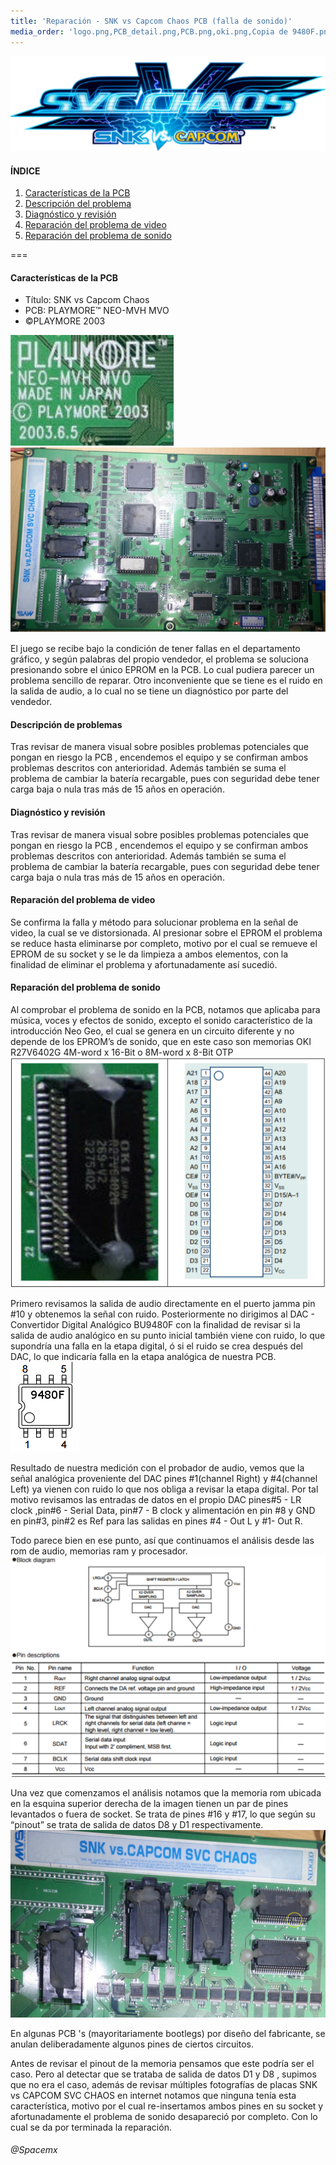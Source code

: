 ```yaml
---
title: 'Reparación - SNK vs Capcom Chaos PCB (falla de sonido)'
media_order: 'logo.png,PCB_detail.png,PCB.png,oki.png,Copia de 9480F.png,diagrama.png,sound_rom.png'
---
```


![](logo.png)
#### ÍNDICE
1. [Características de la PCB](#id1)
2. [Descripción del problema](#id2)
3. [Diagnóstico y revisión](#id3)
4. [Reparación del problema de video](#id4)
5. [Reparación del problema de sonido](#id5)


===
#### Características de la PCB<a name="id1"></a>
* Título: SNK vs Capcom Chaos
* PCB: PLAYMORE&trade; NEO-MVH MVO
* &copy;PLAYMORE 2003

![](PCB_detail.png)
![](PCB.png)

El juego se recibe bajo la condición de tener fallas en el departamento gráfico, y según palabras del propio vendedor, el problema se soluciona presionando sobre el único EPROM en la PCB. Lo cual pudiera parecer un problema sencillo de reparar. Otro inconveniente que se tiene es el ruido en la salida de audio, a lo cual no se tiene un diagnóstico por parte del vendedor.

#### Descripción de problemas<a name="id2"></a>
Tras revisar de manera visual sobre posibles problemas potenciales que pongan en riesgo la PCB , encendemos el equipo y se confirman ambos problemas descritos con anterioridad. Además también se suma el problema de cambiar la batería recargable, pues con seguridad debe tener carga baja o nula tras más de 15 años en operación.

#### Diagnóstico y revisión<a name="id3"></a>
Tras revisar de manera visual sobre posibles problemas potenciales que pongan en riesgo la PCB , encendemos el equipo y se confirman ambos problemas descritos con anterioridad. Además también se suma el problema de cambiar la batería recargable, pues con seguridad debe tener carga baja o nula tras más de 15 años en operación.

#### Reparación del problema de video<a name="id4"></a>
Se confirma la falla y método para solucionar problema en la señal de video, la cual se ve distorsionada. Al presionar sobre el EPROM el problema se reduce hasta eliminarse por completo, motivo por el cual se remueve el EPROM de su socket y se le da limpieza a ambos elementos, con la finalidad de eliminar el problema y afortunadamente así sucedió.

#### Reparación del problema de sonido<a name="id5"></a>

Al comprobar el problema de sonido en la PCB, notamos que aplicaba para música, voces y efectos de sonido, excepto el  sonido característico de la introducción Neo Geo, el cual se genera en un circuito diferente y no depende de los EPROM’s de sonido, que en este caso son memorias OKI R27V6402G 4M-word x 16-Bit o 8M-word x 8-Bit OTP
![](oki.png)

Primero revisamos la salida de audio directamente en el puerto jamma pin #10 y obtenemos la señal con ruido. Posteriormente no dirigimos al DAC - Convertidor Digital Analógico BU9480F con la finalidad de revisar si la salida de audio analógico en su punto inicial también viene con ruido, lo que supondría una falla en la etapa digital, ó si el ruido se crea después del DAC, lo que indicaría falla en la etapa analógica de nuestra PCB.
![](Copia%20de%209480F.png)

Resultado de nuestra medición con el probador de audio,  vemos que la señal analógica proveniente del DAC pines #1(channel Right) y #4(channel Left) ya vienen con ruido lo que nos obliga a revisar la etapa digital. Por tal motivo revisamos las entradas de datos en el propio DAC pines#5 - LR clock ,pin#6 - Serial Data, pin#7 - B clock y alimentación en pin #8 y GND en pin#3, pin#2 es Ref para las salidas en pines #4 - Out L y #1- Out R. 

Todo parece bien en ese punto, así que continuamos el análisis desde las rom de audio, memorias ram y procesador.
![](diagrama.png)

Una vez que comenzamos el análisis notamos que la memoria rom ubicada en la esquina superior derecha de la imagen tienen un par de pines levantados o fuera de socket. Se trata de pines #16 y #17, lo que según su “pinout” se trata de salida de datos D8 y D1 respectivamente.
![](sound_rom.png)

<div class="notices blue"><p>En algunas PCB 's (mayoritariamente bootlegs) por diseño del fabricante, se anulan deliberadamente algunos pines de ciertos circuitos.</p></div>

Antes de revisar el pinout de la memoria pensamos que este podría ser el caso. Pero al detectar que se trataba de salida de datos D1 y D8 , supimos que no era el caso, además de revisar múltiples fotografías de placas SNK vs CAPCOM SVC CHAOS en internet notamos que ninguna tenía esta característica, motivo por el cual re-insertamos ambos pines en su socket y afortunadamente el problema de sonido desapareció por completo. Con lo cual se da por terminada la reparación.

###### @Spacemx
